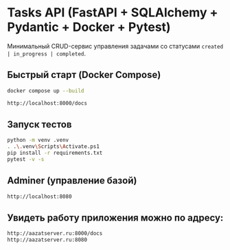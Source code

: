 # Tasks API (FastAPI + SQLAlchemy + Pydantic + Docker + Pytest)

Минимальный CRUD-сервис управления задачами со статусами `created | in_progress | completed`.

## Быстрый старт (Docker Compose)
```bash
docker compose up --build

http://localhost:8000/docs
```
## Запуск тестов 
```bash
python -m venv .venv
. .\.venv\Scripts\Activate.ps1
pip install -r requirements.txt
pytest -v -s
```

## Adminer (управление базой)
```bash
http://localhost:8080
```

## Увидеть работу приложения можно по адресу: 
```bash
http://aazatserver.ru:8000/docs
http://aazatserver.ru:8080
```